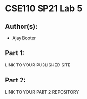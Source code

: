 # CSE110 SP21 Lab 5

## Author(s):
- Ajay Booter

## Part 1:

LINK TO YOUR PUBLISHED SITE

## Part 2:

LINK TO YOUR PART 2 REPOSITORY